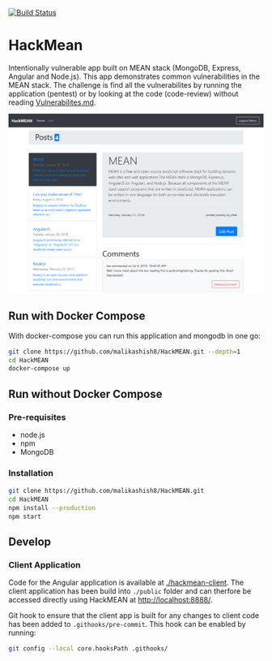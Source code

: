 [![Build Status](https://travis-ci.com/malikashish8/HackMEAN.svg?branch=master)](https://travis-ci.com/malikashish8/HackMEAN)

# HackMean

Intentionally vulnerable app built on MEAN stack (MongoDB, Express, Angular and Node.js). This app demonstrates common vulnerabilities in the MEAN stack. The challenge is find all the vulnerabilites by running the application (pentest) or by looking at the code (code-review) without reading [Vulnerabilites.md](./Vulnerabilites.md).

![screenshot](./hackmean-client/src/assets/Screenshot_2019-10-04_HackmeanClient.png)

## Run with Docker Compose

With docker-compose you can run this application and mongodb in one go:

```bash
git clone https://github.com/malikashish8/HackMEAN.git --depth=1
cd HackMEAN
docker-compose up
```
## Run without Docker Compose
### Pre-requisites
- node.js
- npm
- MongoDB

### Installation
```bash
git clone https://github.com/malikashish8/HackMEAN.git
cd HackMEAN
npm install --production
npm start
```

## Develop
### Client Application

Code for the Angular application is available at [./hackmean-client](./hackmean-client). The client application has been build into `./public` folder and can therfore be accessed directly using HackMEAN at [http://localhost:8888/](http://localhost:8888).

Git hook to ensure that the client app is built for any changes to client code has been added to `.githooks/pre-commit`. This hook can be enabled by running:
```bash
git config --local core.hooksPath .githooks/
```